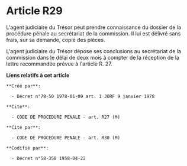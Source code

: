 # Article R29

L'agent judiciaire du Trésor peut prendre connaissance du dossier de la procédure pénale au secrétariat de la commission. Il
lui est délivré sans frais, sur sa demande, copie des pièces.

L'agent judiciaire du Trésor dépose ses conclusions au secrétariat de la commission dans le délai de deux mois à compter de
la réception de la lettre recommandée prévue à l'article R. 27.

**Liens relatifs à cet article**

	**Créé par**:

	  - Décret n°78-50 1978-01-09 art. 1 JORF 9 janvier 1978

	**Cite**:

	  - CODE DE PROCEDURE PENALE - art. R27 (M)

	**Cité par**:

	  - CODE DE PROCEDURE PENALE - art. R30 (M)

	**Codifié par**:

	  - Décret n°58-358 1958-04-22
